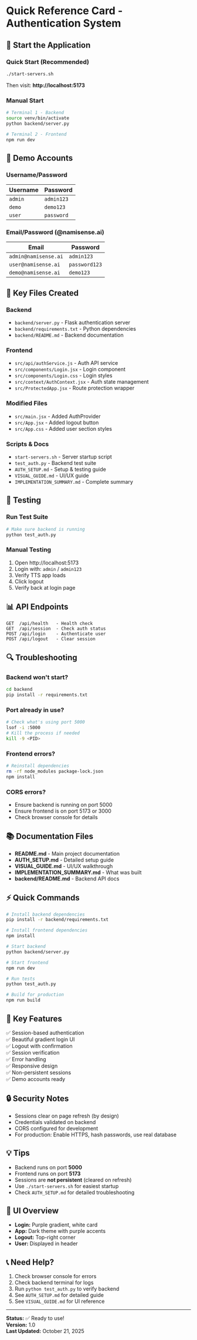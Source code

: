 # Quick Reference Card - Authentication System

## 🚀 Start the Application

### Quick Start (Recommended)
```bash
./start-servers.sh
```
Then visit: **http://localhost:5173**

### Manual Start
```bash
# Terminal 1 - Backend
source venv/bin/activate
python backend/server.py

# Terminal 2 - Frontend
npm run dev
```

## 🔑 Demo Accounts

### Username/Password
| Username | Password   |
|----------|------------|
| `admin`  | `admin123` |
| `demo`   | `demo123`  |
| `user`   | `password` |

### Email/Password (@namisense.ai)
| Email                    | Password      |
|--------------------------|---------------|
| `admin@namisense.ai`     | `admin123`    |
| `user@namisense.ai`      | `password123` |
| `demo@namisense.ai`      | `demo123`     |

## 📁 Key Files Created

### Backend
- `backend/server.py` - Flask authentication server
- `backend/requirements.txt` - Python dependencies
- `backend/README.md` - Backend documentation

### Frontend
- `src/api/authService.js` - Auth API service
- `src/components/Login.jsx` - Login component
- `src/components/Login.css` - Login styles
- `src/context/AuthContext.jsx` - Auth state management
- `src/ProtectedApp.jsx` - Route protection wrapper

### Modified Files
- `src/main.jsx` - Added AuthProvider
- `src/App.jsx` - Added logout button
- `src/App.css` - Added user section styles

### Scripts & Docs
- `start-servers.sh` - Server startup script
- `test_auth.py` - Backend test suite
- `AUTH_SETUP.md` - Setup & testing guide
- `VISUAL_GUIDE.md` - UI/UX guide
- `IMPLEMENTATION_SUMMARY.md` - Complete summary

## 🧪 Testing

### Run Test Suite
```bash
# Make sure backend is running
python test_auth.py
```

### Manual Testing
1. Open http://localhost:5173
2. Login with: `admin` / `admin123`
3. Verify TTS app loads
4. Click logout
5. Verify back at login page

## 📊 API Endpoints

```
GET  /api/health   - Health check
GET  /api/session  - Check auth status
POST /api/login    - Authenticate user
POST /api/logout   - Clear session
```

## 🔍 Troubleshooting

### Backend won't start?
```bash
cd backend
pip install -r requirements.txt
```

### Port already in use?
```bash
# Check what's using port 5000
lsof -i :5000
# Kill the process if needed
kill -9 <PID>
```

### Frontend errors?
```bash
# Reinstall dependencies
rm -rf node_modules package-lock.json
npm install
```

### CORS errors?
- Ensure backend is running on port 5000
- Ensure frontend is on port 5173 or 3000
- Check browser console for details

## 📚 Documentation Files

- **README.md** - Main project documentation
- **AUTH_SETUP.md** - Detailed setup guide
- **VISUAL_GUIDE.md** - UI/UX walkthrough
- **IMPLEMENTATION_SUMMARY.md** - What was built
- **backend/README.md** - Backend API docs

## ⚡ Quick Commands

```bash
# Install backend dependencies
pip install -r backend/requirements.txt

# Install frontend dependencies
npm install

# Start backend
python backend/server.py

# Start frontend
npm run dev

# Run tests
python test_auth.py

# Build for production
npm run build
```

## 🎯 Key Features

✅ Session-based authentication  
✅ Beautiful gradient login UI  
✅ Logout with confirmation  
✅ Session verification  
✅ Error handling  
✅ Responsive design  
✅ Non-persistent sessions  
✅ Demo accounts ready  

## 🔒 Security Notes

- Sessions clear on page refresh (by design)
- Credentials validated on backend
- CORS configured for development
- For production: Enable HTTPS, hash passwords, use real database

## 💡 Tips

- Backend runs on port **5000**
- Frontend runs on port **5173**
- Sessions are **not persistent** (cleared on refresh)
- Use `./start-servers.sh` for easiest startup
- Check `AUTH_SETUP.md` for detailed troubleshooting

## 🎨 UI Overview

- **Login:** Purple gradient, white card
- **App:** Dark theme with purple accents
- **Logout:** Top-right corner
- **User:** Displayed in header

## 📞 Need Help?

1. Check browser console for errors
2. Check backend terminal for logs
3. Run `python test_auth.py` to verify backend
4. See `AUTH_SETUP.md` for detailed guide
5. See `VISUAL_GUIDE.md` for UI reference

---

**Status:** ✅ Ready to use!  
**Version:** 1.0  
**Last Updated:** October 21, 2025


